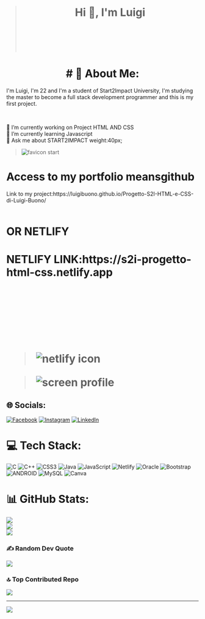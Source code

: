 > <h1 align="center">Hi 👋, I'm Luigi</h1><br><br><br><br>
<h1 align="center"># 💫 About Me:</h1>

<p>
I'm Luigi, I'm 22 and I'm a student of Start2Impact University, I'm studying the master to become a full stack development programmer and this is my first project.<p/><br<<br><br>
<P>🔭 I’m currently working on Project HTML AND CSS<br>🌱 I’m currently learning Javascript<br>💬 Ask me about START2IMPACT weight:40px;<br></p>

> ![favicon start](https://user-images.githubusercontent.com/128727133/234612178-af727cd1-0aa8-4854-ae43-c97c90159cd7.png)

<h1>                                 Access to my portfolio meansgithub</h1>                          
Link to my project:https://luigibuono.github.io/Progetto-S2I-HTML-e-CSS-di-Luigi-Buono/ <br>
<br>
<h1> OR NETLIFY <h1>
  <p>NETLIFY LINK:https://s2i-progetto-html-css.netlify.app </p><br><br><br><br>
  
  > ![netlify icon](https://user-images.githubusercontent.com/128727133/234612779-db7e7520-a9e8-458f-b08d-fcdf180c94ce.png)

  


> ![screen profile](https://user-images.githubusercontent.com/128727133/234016654-f6ca9fe8-9a2c-4948-b2e1-cbaf36b2bcc1.png)


  





## 🌐 Socials:
[![Facebook](https://img.shields.io/badge/Facebook-%231877F2.svg?logo=Facebook&logoColor=white)](https://facebook.com/https://www.facebook.com/luigi.buono.9250) [![Instagram](https://img.shields.io/badge/Instagram-%23E4405F.svg?logo=Instagram&logoColor=white)](https://instagram.com/https://www.instagram.com/luigi.buono_/) [![LinkedIn](https://img.shields.io/badge/LinkedIn-%230077B5.svg?logo=linkedin&logoColor=white)](https://linkedin.com/in/https://www.linkedin.com/in/luigi-buono-334b73258/) 

# 💻 Tech Stack:
![C](https://img.shields.io/badge/c-%2300599C.svg?style=for-the-badge&logo=c&logoColor=white) ![C++](https://img.shields.io/badge/c++-%2300599C.svg?style=for-the-badge&logo=c%2B%2B&logoColor=white) ![CSS3](https://img.shields.io/badge/css3-%231572B6.svg?style=for-the-badge&logo=css3&logoColor=white) ![Java](https://img.shields.io/badge/java-%23ED8B00.svg?style=for-the-badge&logo=java&logoColor=white) ![JavaScript](https://img.shields.io/badge/javascript-%23323330.svg?style=for-the-badge&logo=javascript&logoColor=%23F7DF1E) ![Netlify](https://img.shields.io/badge/netlify-%23000000.svg?style=for-the-badge&logo=netlify&logoColor=#00C7B7) ![Oracle](https://img.shields.io/badge/Oracle-F80000?style=for-the-badge&logo=oracle&logoColor=white) ![Bootstrap](https://img.shields.io/badge/bootstrap-%23563D7C.svg?style=for-the-badge&logo=bootstrap&logoColor=white) ![ANDROID](https://img.shields.io/badge/android-%2320232a.svg?style=for-the-badge&logo=android&logoColor=%a4c639) ![MySQL](https://img.shields.io/badge/mysql-%2300f.svg?style=for-the-badge&logo=mysql&logoColor=white) ![Canva](https://img.shields.io/badge/Canva-%2300C4CC.svg?style=for-the-badge&logo=Canva&logoColor=white)
# 📊 GitHub Stats:
![](https://github-readme-stats.vercel.app/api?username=luigibuono&theme=algolia&hide_border=false&include_all_commits=false&count_private=false)<br/>
![](https://github-readme-streak-stats.herokuapp.com/?user=luigibuono&theme=algolia&hide_border=false)<br/>
![](https://github-readme-stats.vercel.app/api/top-langs/?username=luigibuono&theme=algolia&hide_border=false&include_all_commits=false&count_private=false&layout=compact)

### ✍️ Random Dev Quote
![](https://quotes-github-readme.vercel.app/api?type=horizontal&theme=merko)

### 🔝 Top Contributed Repo
![](https://github-contributor-stats.vercel.app/api?username=luigibuono&limit=5&theme=dark&combine_all_yearly_contributions=true)

---
[![](https://visitcount.itsvg.in/api?id=luigibuono&icon=0&color=1)](https://visitcount.itsvg.in)

<!-- Proudly created with GPRM ( https://gprm.itsvg.in ) -->

